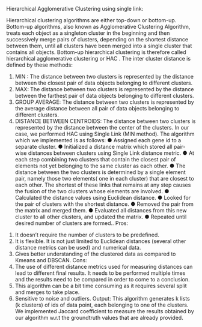 Hierarchical Agglomerative Clustering using single link:

Hierarchical clustering algorithms are either top-down or bottom-up. Bottom-up algorithms, also
known as Agglomerative Clustering Algorithm, treats each object as a singleton cluster in the
beginning and then successively merge pairs of clusters, depending on the shortest distance
between them, until all clusters have been merged into a single cluster that contains all objects.
Bottom-up hierarchical clustering is therefore called hierarchical agglomerative clustering or
HAC .
The inter cluster distance is defined by these methods:
1) MIN : The distance between two clusters is represented by the distance between the
closest pair of data objects belonging to different clusters.
2) MAX: The distance between two clusters is represented by the distance between the
farthest pair of data objects belonging to different clusters.
3) GROUP AVERAGE: The distance between two clusters is represented by the average
distance between all pair of data objects belonging to different clusters.
4) DISTANCE BETWEEN CENTROIDS: The distance between two clusters is
represented by the distance between the center of the clusters.
In our case, we performed HAC using Single Link (MIN method).
The algorithm which we implemented is as follows:
● Assigned each gene id to a separate cluster.
● Initialized a distance matrix which stored all pair-wise distances between clusters
using Single Link distance metric.
● At each step combining two clusters that contain the closest pair of elements not yet
belonging to the same cluster as each other.
● The distance between the two clusters is determined by a single element pair, namely
those two elements( one in each cluster) that are closest to each other. The shortest of
these links that remains at any step causes the fusion of the two clusters whose
elements are involved.
● Calculated the distance values using Euclidean distance.
● Looked for the pair of clusters with the shortest distance.
● Removed the pair from the matrix and merged them.
● Evaluated all distances from this new cluster to all other clusters, and updated the
matrix.
● Repeated until desired number of clusters are formed..
Pros:
1. It doesn’t require the number of clusters to be predefined.
2. It is flexible. It is not just limited to Euclidean distances (several other distance metrics
can be used) and numerical data.
3. Gives better understanding of the clustered data as compared to Kmeans and DBSCAN.
Cons:
1. The use of different distance metrics used for measuring distances can lead to different
final results. It needs to be performed multiple times and the results need to be compared
in order to come to a conclusion.
2. This algorithm can be a bit time consuming as it requires several split and merges to take
place.
3. Sensitive to noise and outliers.
Output: This algorithm generates k lists (k clusters) of ids of data point, each belonging to one
of the clusters.
We implemented Jaccard coefficient to measure the results obtained by our algorithm w.r.t the
groundtruth values that are already provided.

